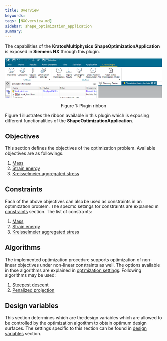 ```yaml
---
title: Overview
keywords: 
tags: [NXOverview.md]
sidebar: shape_optimization_application
summary: 
---
```


The capabilities of the **KratosMultiphysics** **ShapeOptimizationApplication** is exposed in **Siemens NX** through this plugin.

<p align="center">
    <img src="images/plugin_ribbon.png" alt="Plugin"/>
</p>
<p align="center">Figure 1: Plugin ribbon</p>

Figure 1 illustrates the ribbon available in this plugin which is exposing different functionalities of the **ShapeOptimizationApplication**.

## Objectives

This section defines the objectives of the optimization problem. Available objectives are as followings.

1. [Mass](Responses/mass.html)
2. [Strain energy](Responses/strain_energy.html)
3. [Kreisselmeier aggregated stress](Responses/kreisselmeier_aggregated_stress.html)

## Constraints

Each of the above objectives can also be used as constraints in an optimization problem. The specific settings for constraints are explained in [constraints](Objectives_and_constraints.html) section. The list of constraints:

1. [Mass](Responses/mass.html)
2. [Strain energy](Responses/strain_energy.html)
3. [Kreisselmeier aggregated stress](Responses/kreisselmeier_aggregated_stress.html)

## Algorithms

The implemented optimization procedure supports optimization of non-linear objectives under non-linear constraints as well. The options available in thse algorithms are explained in [optimization settings](Optimization_settings.html). Following algorithms may be used:

1. [Steepest descent](Optimization_settings.html#steepest-descent)
2. [Penalized projection](Optimization_settings.html#penalized-projection)

## Design variables

This section determines which are the design variables which are allowed to be controlled by the optimization algorithm to obtain optimum design surfaces. The settings specific to this section can be found in [design variables](Design_variables.html) section.